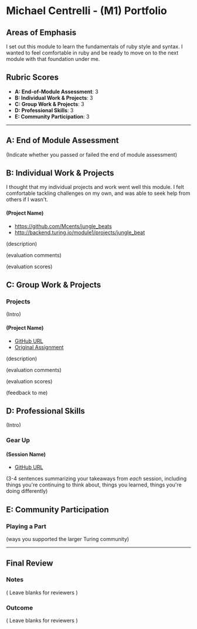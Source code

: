 # Michael Centrelli - (M1) Portfolio

## Areas of Emphasis

I set out this module to learn the fundamentals of ruby style and syntax. I wanted to feel comfortable in ruby and be ready to move on to the next module with that foundation under me. 

## Rubric Scores

* **A: End-of-Module Assessment**:   3
* **B: Individual Work & Projects**: 3
* **C: Group Work & Projects**:      3
* **D: Professional Skills**:        3
* **E: Community Participation**:    3

-----------------------

## A: End of Module Assessment

(Indicate whether you passed or failed the end of module assessment)


## B: Individual Work & Projects

I thought that my individual projects and work went well this module. I felt comfortable tackling challenges on my own, and was able to seek help from others if I wasn't. 

#### (Project Name)

* https://github.com/Mcents/jungle_beats
* http://backend.turing.io/module1/projects/jungle_beat

(description)

(evaluation comments)

(evaluation scores)

## C: Group Work & Projects

### Projects

(Intro)

#### (Project Name)

* [GitHub URL]()
* [Original Assignment]()

(description)

(evaluation comments)

(evaluation scores)

(feedback to me)

## D: Professional Skills
(Intro)

### Gear Up
#### (Session Name)

* [GitHub URL]()

(3-4 sentences summarizing your takeaways from _each_ session, including things you're continuing to think about, things you learned, things you're doing differently)

## E: Community Participation

### Playing a Part

(ways you supported the larger Turing community)

------------------

## Final Review

### Notes

( Leave blanks for reviewers )

### Outcome

( Leave blanks for reviewers )
